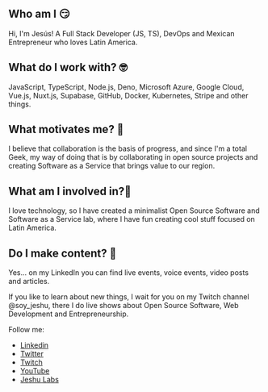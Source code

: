 ## Who am I 😏

Hi, I'm Jesús! A Full Stack Developer (JS, TS), DevOps and Mexican Entrepreneur who loves Latin America.

## What do I work with? 🤓

JavaScript, TypeScript, Node.js, Deno, Microsoft Azure, Google Cloud, Vue.js, Nuxt.js, Supabase, GitHub, Docker, Kubernetes, Stripe and other things. 

## What motivates me? 🧐

I believe that collaboration is the basis of progress, and since I'm a total Geek, my way of doing that is by collaborating in open source projects and creating Software as a Service that brings value to our region.

## What am I involved in?🤔

I love technology, so I have created a minimalist Open Source Software and Software as a Service lab, where I have fun creating cool stuff focused on Latin America.

## Do I make content? 🤩

Yes... on my LinkedIn you can find live events, voice events, video posts and articles. 

If you like to learn about new things, I wait for you on my Twitch channel @soy_jeshu, there I do live shows about Open Source Software, Web Development and Entrepreneurship.

Follow me:
- [Linkedin](https://www.linkedin.com/in/soy-jeshu)
- [Twitter](https://twitter.com/soy_jeshu)
- [Twitch](https://www.twitch.tv/soy_jeshu)
- [YouTube](https://www.youtube.com/channel/UCaJ8aINH0YeKehhcYIGcTZA)
- [Jeshu Labs](https://www.jeshulabs.com/)
